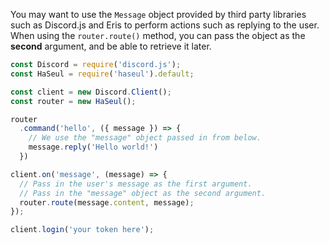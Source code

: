 You may want to use the `Message` object provided by third party libraries such as Discord.js and Eris to perform actions such as replying to the user.
When using the `router.route()` method, you can pass the object as the **second** argument, and be able to retrieve it later.

```javascript
const Discord = require('discord.js');
const HaSeul = require('haseul').default;

const client = new Discord.Client();
const router = new HaSeul();

router
  .command('hello', ({ message }) => {
    // We use the "message" object passed in from below.
    message.reply('Hello world!')
  })

client.on('message', (message) => {
  // Pass in the user's message as the first argument.
  // Pass in the "message" object as the second argument.
  router.route(message.content, message);
});

client.login('your token here');
```
